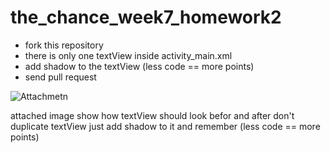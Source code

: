 # the_chance_week7_homework2

- fork this repository
- there is only one textView inside activity_main.xml
- add shadow to the textView (less code == more points)
- send pull request

![Attachmetn](https://github.com/Bareq-altaamah/the_chance_week7_homework2/blob/master/Screen%20Shot%202021-04-16%20at%206.24.01%20PM.png)

attached image show how textView should look befor and after
don't duplicate textView just add shadow to it
and remember (less code == more points)
